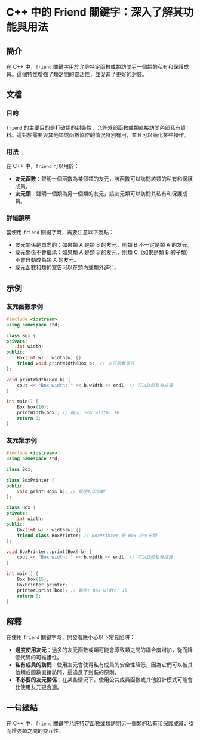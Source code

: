 <!--
Meta Description: # C++ 中的 Friend 關鍵字：深入了解其功能與用法 ## 簡介 在 C++ 中，`friend` 關鍵字用於允許特定函數或類訪問另一個類的私有和保護成員。這個特性增強了類之間的靈活性，並促進了更好的封裝。 ## 文檔 ### 目的 `friend` 的主要目的是打破類的封裝性，允許外部函數...
Meta Keywords: box, width, friend, int, class
-->

# C++ 中的 Friend 關鍵字：深入了解其功能與用法

## 簡介
在 C++ 中，`friend` 關鍵字用於允許特定函數或類訪問另一個類的私有和保護成員。這個特性增強了類之間的靈活性，並促進了更好的封裝。

## 文檔
### 目的
`friend` 的主要目的是打破類的封裝性，允許外部函數或類直接訪問內部私有資料。這對於需要與其他類或函數協作的情況特別有用，並且可以簡化某些操作。

### 用法
在 C++ 中，`friend` 可以用於：
- **友元函數**：聲明一個函數為某個類的友元，該函數可以訪問該類的私有和保護成員。
- **友元類**：聲明一個類為另一個類的友元，該友元類可以訪問其私有和保護成員。

### 詳細說明
當使用 `friend` 關鍵字時，需要注意以下幾點：
- 友元關係是單向的：如果類 A 是類 B 的友元，則類 B 不一定是類 A 的友元。
- 友元關係不會繼承：如果類 A 是類 B 的友元，則類 C（如果是類 B 的子類）不會自動成為類 A 的友元。
- 友元函數和類的宣告可以在類內或類外進行。

## 示例
### 友元函數示例
```cpp
#include <iostream>
using namespace std;

class Box {
private:
    int width;
public:
    Box(int w) : width(w) {}
    friend void printWidth(Box b); // 友元函數宣告
};

void printWidth(Box b) {
    cout << "Box width: " << b.width << endl; // 可以訪問私有成員
}

int main() {
    Box box(10);
    printWidth(box); // 輸出: Box width: 10
    return 0;
}
```

### 友元類示例
```cpp
#include <iostream>
using namespace std;

class Box;

class BoxPrinter {
public:
    void print(Box& b); // 聲明打印函數
};

class Box {
private:
    int width;
public:
    Box(int w) : width(w) {}
    friend class BoxPrinter; // BoxPrinter 是 Box 的友元類
};

void BoxPrinter::print(Box& b) {
    cout << "Box width: " << b.width << endl; // 可以訪問私有成員
}

int main() {
    Box box(15);
    BoxPrinter printer;
    printer.print(box); // 輸出: Box width: 15
    return 0;
}
```

## 解釋
在使用 `friend` 關鍵字時，開發者應小心以下常見陷阱：
- **過度使用友元**：過多的友元函數或類可能會導致類之間的耦合度增加，從而降低代碼的可維護性。
- **私有成員的訪問**：使用友元會使得私有成員的安全性降低，因為它們可以被其他類或函數直接訪問，這違反了封裝的原則。
- **不必要的友元關係**：在某些情況下，使用公共成員函數或其他設計模式可能會比使用友元更合適。

## 一句總結
在 C++ 中，`friend` 關鍵字允許特定函數或類訪問另一個類的私有和保護成員，從而增強類之間的交互性。